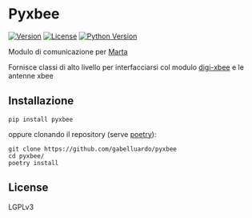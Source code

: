 # Pyxbee

[![Version](https://img.shields.io/pypi/v/pyxbee)](https://pypi.python.org/pypi/pyxbee/)
[![License](https://img.shields.io/github/license/policumbent/pyxbee)](https://github.com/policumbent/pyxbee/blob/master/LICENSE)
[![Python Version](https://img.shields.io/pypi/pyversions/pyxbee)](https://www.python.org/downloads/)

Modulo di comunicazione per [Marta](https://github.com/gabelluardo/marta)

Fornisce classi di alto livello per interfacciarsi col modulo [digi-xbee](https://github.com/digidotcom/xbee-python) e le antenne xbee


## Installazione

    pip install pyxbee

oppure clonando il repository (serve [poetry](https://python-poetry.org/)):

    git clone https://github.com/gabelluardo/pyxbee
    cd pyxbee/
    poetry install

## License

LGPLv3
